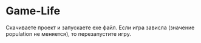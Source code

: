 # Game-Life
Скачиваете проект и запускаете exe файл. Если игра зависла (значение population не меняется), то перезапустите игру.
